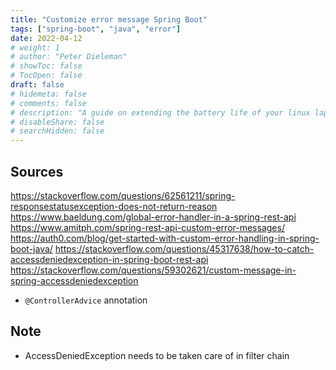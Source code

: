 ```yaml
---
title: "Customize error message Spring Boot"
tags: ["spring-boot", "java", "error"]
date: 2022-04-12
# weight: 1
# author: "Peter Dieleman"
# showToc: false
# TocOpen: false
draft: false
# hidemeta: false
# comments: false
# description: "A guide on extending the battery life of your linux laptop"
# disableShare: false
# searchHidden: false
---
```



## Sources

<https://stackoverflow.com/questions/62561211/spring-responsestatusexception-does-not-return-reason>
<https://www.baeldung.com/global-error-handler-in-a-spring-rest-api>
<https://www.amitph.com/spring-rest-api-custom-error-messages/>
<https://auth0.com/blog/get-started-with-custom-error-handling-in-spring-boot-java/>
<https://stackoverflow.com/questions/45317638/how-to-catch-accessdeniedexception-in-spring-boot-rest-api>
<https://stackoverflow.com/questions/59302621/custom-message-in-spring-accessdeniedexception>

- `@ControllerAdvice` annotation

## Note

- AccessDeniedException needs to be taken care of in filter chain
